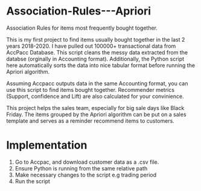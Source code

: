 # Association-Rules---Apriori
Association Rules for items most frequently bought together.

This is my first project to find items usually bought together in the last 2 years 2018-2020. I have pulled out 100000+ transactional data from AccPacc Database. This script cleans the messy data extracted from the databse (orginally in Accounting format). Additionally, the Python script here automatically sorts the data into nice tabular format before running the Apriori algorithm. 

Assuming Accpacc outputs data in the same Accounting format, you can use this script to find items bought together. Recommender metrics (Support, confidence and Lift) are also calculated for your convinience. 

This project helps the sales team, especially for big sale days like Black Friday. The items grouped by the Apriori algorithm can be put on a sales template and serves as a reminder recommend items to customers. 


# Implementation

1. Go to Accpac, and download customer data as a .csv file. 
2. Ensure Python is running from the same relative path 
3. Make necessary changes to the script e.g trading period
4. Run the script


